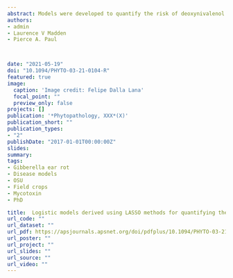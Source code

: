 ```yaml
---
abstract: Models were developed to quantify the risk of deoxynivalenol (DON; ppm) contamination of maize grain based on weather, cultural practices, hybrid resistance, or Gibberella ear rot (GER) intensity. Data on natural DON contamination of 15-16 hybrids and weather were collected from 10 Ohio locations over four years. Logistic regression with 10-fold cross-validation was used to develop models to predict the risk of DON ≥ 1 ppm. The presence and severity of GER predicted DON risk with an accuracy of 0.81 and 0.87, respectively. Temperature, relative humidity, surface wetness, and rainfall were used to generate 37 weather-based predictor variables summarized over each of six 15-day windows relative to maize silking (R1). With these variables, LASSO followed by all-subsets variable selection, and logistic regression with 10-fold cross-validation were used to build single-window weather-based models, from which 11 with one or two predictors were selected based on performance metrics and simplicity. LASSO-logistic regression was also used to build more complex multi-window models with up to 22 predictors. The performance of the best single-window models was comparable to that of the best multi-window models, with accuracy ranging from 0.81 to 0.83 for the former and 0.83 to 0.87 for the latter group of models. These results indicated that the risk of DON ≥ 1 ppm can be accurately predicted with relatively simple models built using temperature- and moisture-based predictors from a single window. These models will serve as the foundation for developing tools to predict the risk of DON contamination of maize grain.
authors:
- admin
- Laurence V Madden
- Pierce A. Paul



date: "2021-05-19"
doi: "10.1094/PHYTO-03-21-0104-R"
featured: true
image:
  caption: 'Image credit: Felipe Dalla Lana'
  focal_point: ""
  preview_only: false
projects: []
publication: '*Phytopathology, XXX*(X)'
publication_short: ""
publication_types:
- "2"
publishDate: "2017-01-01T00:00:00Z"
slides: 
summary:
tags:
- Gibberella ear rot
- Disease models
- OSU
- Field crops
- Mycotoxin
- PhD

title:  Logistic models derived using LASSO methods for quantifying the risk of natural contamination of maize grain with deoxynivalenol
url_code: ""
url_dataset: ""
url_pdf: https://apsjournals.apsnet.org/doi/pdfplus/10.1094/PHYTO-03-21-0104-R
url_poster: ""
url_project: ""
url_slides: ""
url_source: ""
url_video: ""
---
```



